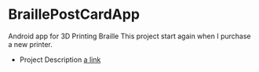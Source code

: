 # BraillePostCardApp
Android app for 3D Printing Braille 
This project start again when I purchase a new printer.

* Project Description
[a link](https://github.com/goodsw4all/BraillePostCardApp/blob/master/braillePostCard.pdf)
